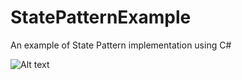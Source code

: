 # StatePatternExample #

An example of State Pattern implementation using C#

![Alt text](/StatePatterBank/State_Class_Diagram.png?raw=true "Optional Title")

